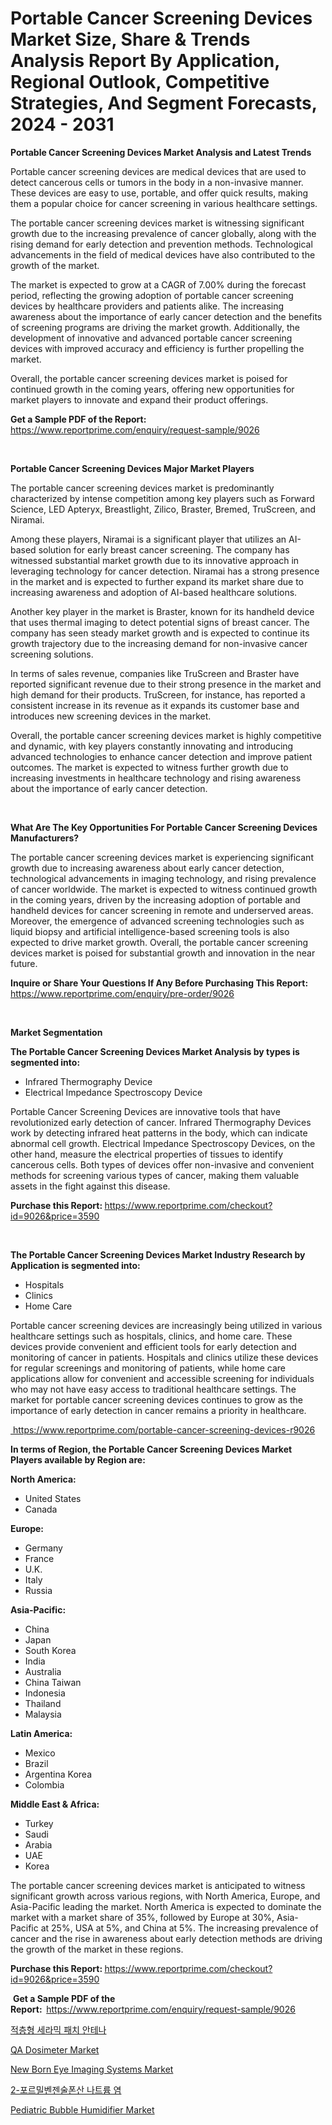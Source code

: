 <p><h1>Portable Cancer Screening Devices Market Size, Share & Trends Analysis Report By Application, Regional Outlook, Competitive Strategies, And Segment Forecasts, 2024 - 2031</h1></p><p><strong>Portable Cancer Screening Devices Market Analysis and Latest Trends</strong></p>
<p><p>Portable cancer screening devices are medical devices that are used to detect cancerous cells or tumors in the body in a non-invasive manner. These devices are easy to use, portable, and offer quick results, making them a popular choice for cancer screening in various healthcare settings.</p><p>The portable cancer screening devices market is witnessing significant growth due to the increasing prevalence of cancer globally, along with the rising demand for early detection and prevention methods. Technological advancements in the field of medical devices have also contributed to the growth of the market.</p><p>The market is expected to grow at a CAGR of 7.00% during the forecast period, reflecting the growing adoption of portable cancer screening devices by healthcare providers and patients alike. The increasing awareness about the importance of early cancer detection and the benefits of screening programs are driving the market growth. Additionally, the development of innovative and advanced portable cancer screening devices with improved accuracy and efficiency is further propelling the market.</p><p>Overall, the portable cancer screening devices market is poised for continued growth in the coming years, offering new opportunities for market players to innovate and expand their product offerings.</p></p>
<p><strong>Get a Sample PDF of the Report:&nbsp;</strong> <a href="https://www.reportprime.com/enquiry/request-sample/9026">https://www.reportprime.com/enquiry/request-sample/9026</a></p>
<p>&nbsp;</p>
<p><strong>Portable Cancer Screening Devices Major Market Players</strong></p>
<p><p>The portable cancer screening devices market is predominantly characterized by intense competition among key players such as Forward Science, LED Apteryx, Breastlight, Zilico, Braster, Bremed, TruScreen, and Niramai.</p><p>Among these players, Niramai is a significant player that utilizes an AI-based solution for early breast cancer screening. The company has witnessed substantial market growth due to its innovative approach in leveraging technology for cancer detection. Niramai has a strong presence in the market and is expected to further expand its market share due to increasing awareness and adoption of AI-based healthcare solutions.</p><p>Another key player in the market is Braster, known for its handheld device that uses thermal imaging to detect potential signs of breast cancer. The company has seen steady market growth and is expected to continue its growth trajectory due to the increasing demand for non-invasive cancer screening solutions.</p><p>In terms of sales revenue, companies like TruScreen and Braster have reported significant revenue due to their strong presence in the market and high demand for their products. TruScreen, for instance, has reported a consistent increase in its revenue as it expands its customer base and introduces new screening devices in the market.</p><p>Overall, the portable cancer screening devices market is highly competitive and dynamic, with key players constantly innovating and introducing advanced technologies to enhance cancer detection and improve patient outcomes. The market is expected to witness further growth due to increasing investments in healthcare technology and rising awareness about the importance of early cancer detection.</p></p>
<p>&nbsp;</p>
<p><strong>What Are The Key Opportunities For Portable Cancer Screening Devices Manufacturers?</strong></p>
<p><p>The portable cancer screening devices market is experiencing significant growth due to increasing awareness about early cancer detection, technological advancements in imaging technology, and rising prevalence of cancer worldwide. The market is expected to witness continued growth in the coming years, driven by the increasing adoption of portable and handheld devices for cancer screening in remote and underserved areas. Moreover, the emergence of advanced screening technologies such as liquid biopsy and artificial intelligence-based screening tools is also expected to drive market growth. Overall, the portable cancer screening devices market is poised for substantial growth and innovation in the near future.</p></p>
<p><strong>Inquire or Share Your Questions If Any Before Purchasing This Report:</strong> <a href="https://www.reportprime.com/enquiry/pre-order/9026">https://www.reportprime.com/enquiry/pre-order/9026</a></p>
<p>&nbsp;</p>
<p><strong>Market Segmentation</strong></p>
<p><strong>The Portable Cancer Screening Devices Market Analysis by types is segmented into:</strong></p>
<p><ul><li>Infrared Thermography Device</li><li>Electrical Impedance Spectroscopy Device</li></ul></p>
<p><p>Portable Cancer Screening Devices are innovative tools that have revolutionized early detection of cancer. Infrared Thermography Devices work by detecting infrared heat patterns in the body, which can indicate abnormal cell growth. Electrical Impedance Spectroscopy Devices, on the other hand, measure the electrical properties of tissues to identify cancerous cells. Both types of devices offer non-invasive and convenient methods for screening various types of cancer, making them valuable assets in the fight against this disease.</p></p>
<p><strong>Purchase this Report:&nbsp;</strong><a href="https://www.reportprime.com/checkout?id=9026&price=3590">https://www.reportprime.com/checkout?id=9026&price=3590</a></p>
<p>&nbsp;</p>
<p><strong>The Portable Cancer Screening Devices Market Industry Research by Application is segmented into:</strong></p>
<p><ul><li>Hospitals</li><li>Clinics</li><li>Home Care</li></ul></p>
<p><p>Portable cancer screening devices are increasingly being utilized in various healthcare settings such as hospitals, clinics, and home care. These devices provide convenient and efficient tools for early detection and monitoring of cancer in patients. Hospitals and clinics utilize these devices for regular screenings and monitoring of patients, while home care applications allow for convenient and accessible screening for individuals who may not have easy access to traditional healthcare settings. The market for portable cancer screening devices continues to grow as the importance of early detection in cancer remains a priority in healthcare.</p></p>
<p><a href="https://www.reportprime.com/portable-cancer-screening-devices-r9026">&nbsp;https://www.reportprime.com/portable-cancer-screening-devices-r9026</a></p>
<p><strong>In terms of Region, the Portable Cancer Screening Devices Market Players available by Region are:</strong></p>
<p>
    <p> <strong> North America: </strong>
        <ul>
            <li>United States</li>
            <li>Canada</li>
        </ul>
        </p> 
    <p> <strong> Europe: </strong>
        <ul>
            <li>Germany</li>
            <li>France</li>
            <li>U.K.</li>
            <li>Italy</li>
            <li>Russia</li>
        </ul>
        </p> 
    <p> <strong> Asia-Pacific: </strong>
        <ul>
            <li>China</li>
            <li>Japan</li>
            <li>South Korea</li>
            <li>India</li>
            <li>Australia</li>
            <li>China Taiwan</li>
            <li>Indonesia</li>
            <li>Thailand</li>
            <li>Malaysia</li>
        </ul>
        </p> 
    <p> <strong> Latin America: </strong>
        <ul>
            <li>Mexico</li>
            <li>Brazil</li>
            <li>Argentina Korea</li>
            <li>Colombia</li>
        </ul>
        </p> 
    <p> <strong> Middle East & Africa: </strong>
        <ul>
            <li>Turkey</li>
            <li>Saudi</li>
            <li>Arabia</li>
            <li>UAE</li>
            <li>Korea</li>
        </ul>
    </p>
    </p>
<p><p>The portable cancer screening devices market is anticipated to witness significant growth across various regions, with North America, Europe, and Asia-Pacific leading the market. North America is expected to dominate the market with a market share of 35%, followed by Europe at 30%, Asia-Pacific at 25%, USA at 5%, and China at 5%. The increasing prevalence of cancer and the rise in awareness about early detection methods are driving the growth of the market in these regions.</p></p>
<p><strong>Purchase this Report: </strong><a href="https://www.reportprime.com/checkout?id=9026&price=3590">https://www.reportprime.com/checkout?id=9026&price=3590</a></p>
<p>&nbsp;<strong>Get a Sample PDF of the Report:&nbsp;&nbsp;</strong><a href="https://www.reportprime.com/enquiry/request-sample/9026">https://www.reportprime.com/enquiry/request-sample/9026</a></p>
<p><strong></strong></p>
<p><p><a href="https://github.com/ThomasElmes2022/Market-Research-Report-List-2/blob/main/5159817105893.md">적층형 세라믹 패치 안테나</a></p><p><a href="https://github.com/liliskanaya73/Market-Research-Report-List-2/blob/main/qa-dosimeter-market.md">QA Dosimeter Market</a></p><p><a href="https://medium.com/@valeriecruz61/global-new-born-eye-imaging-systems-market-size-share-analysis-by-product-type-by-application-f5a9c3b38f4b">New Born Eye Imaging Systems Market</a></p><p><a href="https://github.com/bvubpqd5241630/Market-Research-Report-List-4/blob/main/8821518105894.md">2-포르밀벤젠술폰산 나트륨 염</a></p><p><a href="https://github.com/eeenafisainka/Market-Research-Report-List-2/blob/main/pediatric-bubble-humidifier-market.md">Pediatric Bubble Humidifier Market</a></p></p>